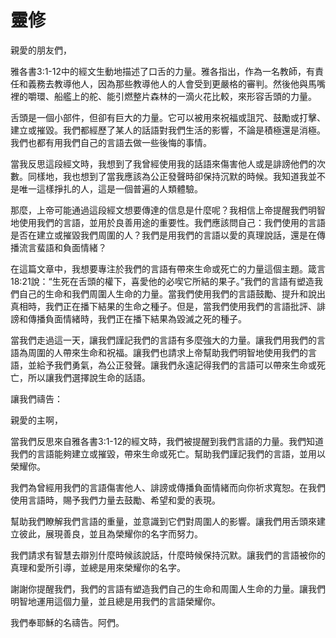# 靈修

親愛的朋友們，

雅各書3:1-12中的經文生動地描述了口舌的力量。雅各指出，作為一名教師，有責任和義務去教導他人，因為那些教導他人的人會受到更嚴格的審判。然後他與馬嘴裡的嚼環、船艦上的舵、能引燃整片森林的一滴火花比較，來形容舌頭的力量。

舌頭是一個小部件，但卻有巨大的力量。它可以被用來祝福或詛咒、鼓勵或打擊、建立或摧毀。我們都經歷了某人的話語對我們生活的影響，不論是積極還是消極。我們也都有用我們自己的言語去做一些後悔的事情。

當我反思這段經文時，我想到了我曾經使用我的話語來傷害他人或是誹謗他們的次數。同樣地，我也想到了當我應該為公正發聲時卻保持沉默的時候。我知道我並不是唯一這樣掙扎的人，這是一個普遍的人類體驗。

那麼，上帝可能通過這段經文想要傳達的信息是什麼呢？我相信上帝提醒我們明智地使用我們的言語，並用於良善用途的重要性。我們應該問自己：我們使用的言語是否在建立或摧毀我們周圍的人？我們是用我們的言語以愛的真理說話，還是在傳播流言蜚語和負面情緒？

在這篇文章中，我想要專注於我們的言語有帶來生命或死亡的力量這個主題。箴言18:21說：“生死在舌頭的權下，喜愛他的必喫它所結的果子。”我們的言語有塑造我們自己的生命和我們周圍人生命的力量。當我們使用我們的言語鼓勵、提升和說出真相時，我們正在播下結果的生命之種子。但是，當我們使用我們的言語批評、誹謗和傳播負面情緒時，我們正在播下結果為毀滅之死的種子。

當我們走過這一天，讓我們謹記我們的言語有多麼強大的力量。讓我們用我們的言語為周圍的人帶來生命和祝福。讓我們也請求上帝幫助我們明智地使用我們的言語，並給予我們勇氣，為公正發聲。讓我們永遠記得我們的言語可以帶來生命或死亡，所以讓我們選擇說生命的話語。

讓我們禱告：

親愛的主啊，

當我們反思來自雅各書3:1-12的經文時，我們被提醒到我們言語的力量。我們知道我們的言語能夠建立或摧毀，帶來生命或死亡。幫助我們謹記我們的言語，並用以榮耀你。

我們為曾經用我們的言語傷害他人、誹謗或傳播負面情緒而向你祈求寬恕。在我們使用言語時，賜予我們力量去鼓勵、希望和愛的表現。

幫助我們瞭解我們言語的重量，並意識到它們對周圍人的影響。讓我們用舌頭來建立彼此，展現善良，並且為榮耀你的名字而努力。

我們請求有智慧去辯別什麼時候該說話，什麼時候保持沉默。讓我們的言語被你的真理和愛所引導，並總是用來榮耀你的名字。

謝謝你提醒我們，我們的言語有塑造我們自己的生命和周圍人生命的力量。讓我們明智地運用這個力量，並且總是用我們的言語榮耀你。

我們奉耶穌的名禱告。阿們。